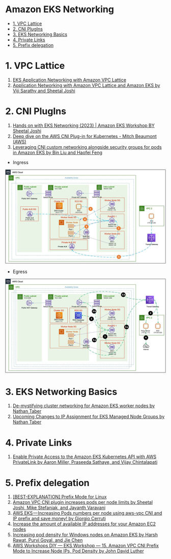 <h1>Amazon EKS Networking</h1>

<!-- TOC -->

- [1. VPC Lattice](#1-vpc-lattice)
- [2. CNI PlugIns](#2-cni-plugins)
- [3. EKS Networking Basics](#3-eks-networking-basics)
- [4. Private Links](#4-private-links)
- [5. Prefix delegation](#5-prefix-delegation)

<!-- /TOC -->

# 1. VPC Lattice

1. [EKS Application Networking with Amazon VPC Lattice](https://www.youtube.com/watch?v=AdO0bx3N3fs)
2. [Application Networking with Amazon VPC Lattice and Amazon EKS by Viji Sarathy and Sheetal Joshi ](https://aws.amazon.com/blogs/containers/application-networking-with-amazon-vpc-lattice-and-amazon-eks/)

# 2. CNI PlugIns

1. [Hands on with EKS Networking (2023) | Amazon EKS Workshop BY Sheetal Joshi](https://www.youtube.com/watch?v=EAZnXII9NTY)
1. [Deep dive on the AWS CNI Plug-in for Kubernetes - Mitch Beaumont (AWS)](https://www.youtube.com/watch?v=ezcnPcRcJdc)
1. [Leveraging CNI custom networking alongside security groups for pods in Amazon EKS by Bin Liu and Haofei Feng](https://aws.amazon.com/blogs/containers/leveraging-cni-custom-networking-alongside-security-groups-for-pods-in-amazon-eks/)

  - Ingress

  <img src="./images/eks-ingress-traffic-pattern.jpg" title="eks-cni-networking-1.png" width="900"/>

  - Egress

  <img src="./images/eks-egress-traffic-pattern.jpg" title="eks-cni-networking-1.png" width="900"/>

# 3. EKS Networking Basics

1. [De-mystifying cluster networking for Amazon EKS worker nodes by Nathan Taber](https://aws.amazon.com/blogs/containers/de-mystifying-cluster-networking-for-amazon-eks-worker-nodes/)
1. [Upcoming Changes to IP Assignment for EKS Managed Node Groups by Nathan Taber](https://aws.amazon.com/blogs/containers/upcoming-changes-to-ip-assignment-for-eks-managed-node-groups/)

# 4. Private Links

1. [Enable Private Access to the Amazon EKS Kubernetes API with AWS PrivateLink by Aaron Miller, Praseeda Sathaye, and Vijay Chintalapati](https://aws.amazon.com/blogs/containers/enable-private-access-to-the-amazon-eks-kubernetes-api-with-aws-privatelink/)

# 5. Prefix delegation

1. [[BEST-EXPLANATION] Prefix Mode for Linux](https://aws.github.io/aws-eks-best-practices/networking/prefix-mode/index_linux/)
1. [Amazon VPC CNI plugin increases pods per node limits by Sheetal Joshi, Mike Stefaniak, and Jayanth Varavani ](https://aws.amazon.com/blogs/containers/amazon-vpc-cni-increases-pods-per-node-limits/)
1. [AWS EKS — Increasing Pods numbers per node using aws-vpc CNI and IP prefix and save money! by Giorgio Cerruti](https://medium.com/@giorgiodevops/increasing-pods-numbers-running-in-an-eks-nodeusing-aws-vpc-cni-and-ip-prefix-22b1d381014)
1. [Increase the amount of available IP addresses for your Amazon EC2 nodes](https://docs.aws.amazon.com/eks/latest/userguide/cni-increase-ip-addresses.html)
1. [Increasing pod density for Windows nodes on Amazon EKS by Harsh Rawat, Purvi Goyal, and Jie Chen](https://aws.amazon.com/blogs/containers/increasing-pod-density-for-windows-nodes-on-amazon-eks/)
1. [AWS Workshops DIY — EKS Workshop — 15. Amazon VPC CNI Prefix Mode to Increase Node IPs, Pod Density by John David Luther](https://medium.com/the-aws-way/aws-workshops-diy-eks-workshop-15-amazon-vpc-cni-prefix-mode-to-increase-node-ips-pod-density-e3b90c7a6d54)

